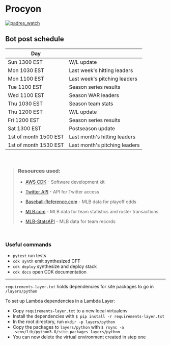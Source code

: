 # Procyon

<a href="https://twitter.com/padres_watch" target="blank"><img src="https://img.shields.io/twitter/follow/padres_watch?logo=twitter&style=for-the-badge" alt="padres_watch" /></a> </p>

## **Bot post schedule**

| Day                   |                               |
| --------------------- | ----------------------------- |
| Sun 1300 EST          | W/L update                    |
| Mon 1030 EST          | Last week's hitting leaders   |
| Mon 1100 EST          | Last week's pitching leaders  |
| Tue 1100 EST          | Season series results         |
| Wed 1100 EST          | Season WAR leaders            |
| Thu 1030 EST          | Season team stats             |
| Thu 1200 EST          | W/L update                    |
| Fri 1200 EST          | Season series results         |
| Sat 1300 EST          | Postseason update             |
| 1st of month 1500 EST | Last month's hitting leaders  |
| 1st of month 1530 EST | Last month's pitching leaders |

<br />

> ### Resources used:
>
> - [AWS CDK](https://aws.amazon.com/cdk/) - Software development kit
>
> - [Twitter API](https://developer.twitter.com/en/docs/twitter-api) - API for Twitter access
>
> - [Baseball-Reference.com](https://www.baseball-reference.com/leagues/majors/2022-playoff-odds.shtml) - MLB data for playoff odds
>
> - [MLB.com](https://www.mlb.com/) - MLB data for team statistics and roster transactions
>
> - [MLB-StatsAPI](https://github.com/toddrob99/MLB-StatsAPI) - MLB data for team records

<br />

### Useful commands

- `pytest` run tests
- `cdk synth` emit synthesized CFT
- `cdk deploy` synthesize and deploy stack
- `cdk docs` open CDK documentation

<hr />

`requirements-layer.txt` holds dependencies for site packages to go in `/layers/python`

To set up Lambda dependencies in a Lambda Layer:

- Copy `requirements-layer.txt` to a new local virtualenv
- Install the dependencies with `$ pip install -r requirements-layer.txt`
- In the root directory, run `mkdir -p layers/python`
- Copy the packages to `layers/python` with `$ rsync -a .venv/lib/python3.8/site-packages layers/python`
- You can now delete the virtual environment created in step one
